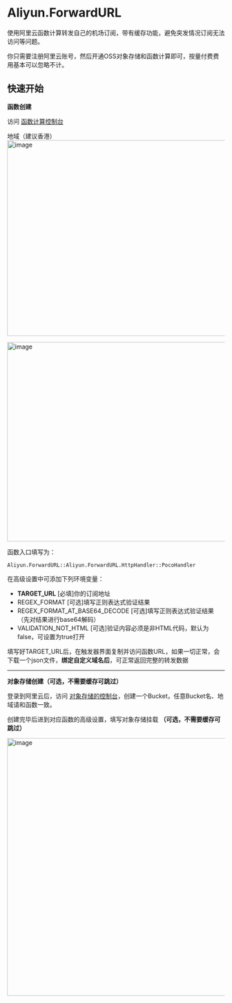 # Aliyun.ForwardURL

使用阿里云函数计算转发自己的机场订阅，带有缓存功能，避免突发情况订阅无法访问等问题。

你只需要注册阿里云账号，然后开通OSS对象存储和函数计算即可，按量付费费用基本可以忽略不计。

## 快速开始



**函数创建**

访问 [函数计算控制台](https://fcnext.console.aliyun.com/cn-hongkong/)

地域（建议香港）
<img width="788" height="453" alt="image" src="https://github.com/user-attachments/assets/a6ab96bf-7cd4-4bad-83f1-41963f5eb866" />

<img width="730" height="461" alt="image" src="https://github.com/user-attachments/assets/30ade15a-4f7e-43ab-a58f-0c190dc4ae97" />

函数入口填写为：

```
Aliyun.ForwardURL::Aliyun.ForwardURL.HttpHandler::PocoHandler
```


在高级设置中可添加下列环境变量：
    
* **TARGET_URL** [必填]你的订阅地址
* REGEX_FORMAT [可选]填写正则表达式验证结果
* REGEX_FORMAT_AT_BASE64_DECODE [可选]填写正则表达式验证结果（先对结果进行base64解码）
* VALIDATION_NOT_HTML [可选]验证内容必须是非HTML代码，默认为false，可设置为true打开

填写好TARGET_URL后，在触发器界面复制并访问函数URL，如果一切正常，会下载一个json文件，**绑定自定义域名后**，可正常返回完整的转发数据

----

**对象存储创建（可选，不需要缓存可跳过）**

登录到阿里云后，访问 [对象存储的控制台](https://oss.console.aliyun.com/bucket)，创建一个Bucket，任意Bucket名、地域请和函数一致。

创建完毕后进到对应函数的高级设置，填写对象存储挂载 **（可选，不需要缓存可跳过）**

<img width="813" height="596" alt="image" src="https://github.com/user-attachments/assets/3ad8cdc2-9f91-4b1b-af44-1baf77ba1f34" />
